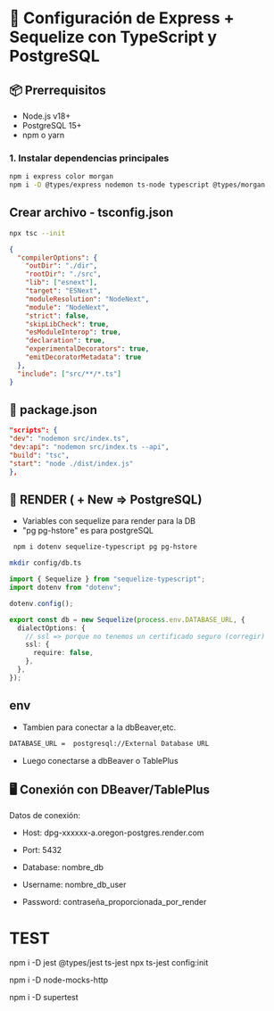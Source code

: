 # 🚀 Configuración de Express + Sequelize con TypeScript y PostgreSQL

## 📦 Prerrequisitos

- Node.js v18+
- PostgreSQL 15+
- npm o yarn

### 1. Instalar dependencias principales

```bash
npm i express color morgan
npm i -D @types/express nodemon ts-node typescript @types/morgan
```

## Crear archivo - tsconfig.json

```bash
npx tsc --init
```

```json
{
  "compilerOptions": {
    "outDir": "./dir",
    "rootDir": "./src",
    "lib": ["esnext"],
    "target": "ESNext",
    "moduleResolution": "NodeNext",
    "module": "NodeNext",
    "strict": false,
    "skipLibCheck": true,
    "esModuleInterop": true,
    "declaration": true,
    "experimentalDecorators": true,
    "emitDecoratorMetadata": true
  },
  "include": ["src/**/*.ts"]
}
```

## 🚦 package.json

```json
"scripts": {
"dev": "nodemon src/index.ts",
"dev:api": "nodemon src/index.ts --api",
"build": "tsc",
"start": "node ./dist/index.js"
},
```

## 🔄 RENDER ( + New => PostgreSQL)

- Variables con sequelize para render para la DB
- "pg pg-hstore" es para postgreSQL

```bash
 npm i dotenv sequelize-typescript pg pg-hstore
```

```bash
mkdir config/db.ts
```

```typescript
import { Sequelize } from "sequelize-typescript";
import dotenv from "dotenv";

dotenv.config();

export const db = new Sequelize(process.env.DATABASE_URL, {
  dialectOptions: {
    // ssl => porque no tenemos un certificado seguro (corregir)
    ssl: {
      require: false,
    },
  },
});
```

## env

- Tambien para conectar a la dbBeaver,etc.

```bash
DATABASE_URL =  postgresql://External Database URL
```

- Luego conectarse a dbBeaver o TablePlus

## 🖥 Conexión con DBeaver/TablePlus

Datos de conexión:

- Host: dpg-xxxxxx-a.oregon-postgres.render.com

- Port: 5432

- Database: nombre_db

- Username: nombre_db_user

- Password: contraseña_proporcionada_por_render


# TEST
npm i -D jest @types/jest ts-jest
npx ts-jest config:init

npm i -D node-mocks-http

npm i -D supertest